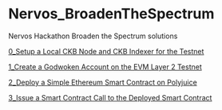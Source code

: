 # Nervos_BroadenTheSpectrum
Nervos Hackathon Broaden the Spectrum solutions

[0_Setup a Local CKB Node and CKB Indexer for the Testnet](0_setup/readme.md)

[1_Create a Godwoken Account on the EVM Layer 2 Testnet](1_godwoken/readme.md)

[2_Deploy a Simple Ethereum Smart Contract on Polyjuice](2_polyjuice/readme.md)

[3_Issue a Smart Contract Call to the Deployed Smart Contract](3_smart_contract_call/readme.md)

